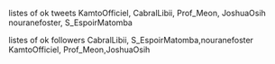 listes of ok tweets
KamtoOfficiel, CabralLibii, Prof_Meon, JoshuaOsih
nouranefoster, S_EspoirMatomba

listes of ok followers
CabralLibii, S_EspoirMatomba,nouranefoster
KamtoOfficiel, Prof_Meon,JoshuaOsih